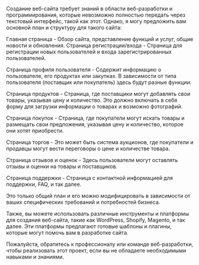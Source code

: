 Создание веб-сайта требует знаний в области веб-разработки и программирования, которые невозможно полностью передать через текстовый интерфейс, такой как этот. Однако, я могу предложить вам основной план и структуру для такого сайта:

Главная страница - Обзор сайта, представление функций и услуг, общие новости и обновления.
Страница регистрации/входа - Страница для регистрации новых пользователей и входа зарегистрированных пользователей.

Страница профиля пользователя - Содержит информацию о пользователе, его продуктах или закупках. В зависимости от типа пользователя (поставщик или покупатель) здесь будут разные функции.

Страница продуктов - Страница, где поставщики могут добавлять свои товары, указывая цену и количество. Это должно включать в себя форму для загрузки информации о товарах и возможно фотографий.

Страница покупок - Страница, где покупатели могут искать товары и размещать свои предложения, указывая цену и количество, которое они хотят приобрести.

Страница торгов - Это может быть система аукционов, где покупатели и продавцы могут вести переговоры о цене и количестве товара.

Страница отзывов и оценок - Здесь пользователи могут оставлять отзывы и оценки на товары и поставщиков.

Страница поддержки - Страница с контактной информацией для поддержки, FAQ, и так далее.

Это только общий план и его можно модифицировать в зависимости от ваших специфических требований и потребностей бизнеса.

Также, вы можете использовать различные инструменты и платформы для создания веб-сайта, такие как WordPress, Shopify, Magento, и так далее. Эти платформы предлагают готовые шаблоны и плагины, которые могут помочь вам в разработке сайта.

Пожалуйста, обратитесь к профессионалу или команде веб-разработки, чтобы реализовать этот проект, если вы не обладаете необходимыми навыками и знаниями.